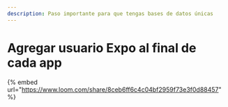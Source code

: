```yaml
---
description: Paso importante para que tengas bases de datos únicas
---
```


# Agregar usuario Expo al final de cada app

{% embed url="https://www.loom.com/share/8ceb6ff6c4c04bf2959f73e3f0d88457" %}



